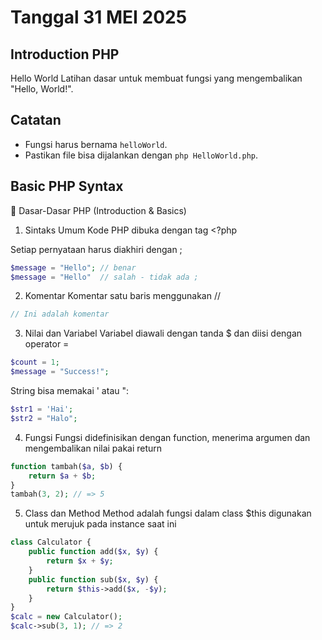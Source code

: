 # Tanggal 31 MEI 2025

## Introduction PHP
Hello World
Latihan dasar untuk membuat fungsi yang mengembalikan "Hello, World!".
## Catatan
- Fungsi harus bernama `helloWorld`.
- Pastikan file bisa dijalankan dengan `php HelloWorld.php`.


## Basic PHP Syntax

📌 Dasar-Dasar PHP (Introduction & Basics)
1. Sintaks Umum
Kode PHP dibuka dengan tag <?php

Setiap pernyataan harus diakhiri dengan ;
```php
$message = "Hello"; // benar
$message = "Hello"  // salah - tidak ada ;
```

2. Komentar
Komentar satu baris menggunakan //
```php
// Ini adalah komentar
```

3. Nilai dan Variabel
Variabel diawali dengan tanda $ dan diisi dengan operator =
```php
$count = 1;
$message = "Success!";
```

String bisa memakai ' atau ":
```php
$str1 = 'Hai';
$str2 = "Halo";
```

4. Fungsi
Fungsi didefinisikan dengan function, menerima argumen dan mengembalikan nilai pakai return
```php
function tambah($a, $b) {
    return $a + $b;
}
tambah(3, 2); // => 5
```

5. Class dan Method
Method adalah fungsi dalam class
$this digunakan untuk merujuk pada instance saat ini
```php
class Calculator {
    public function add($x, $y) {
        return $x + $y;
    }
    public function sub($x, $y) {
        return $this->add($x, -$y);
    }
}
$calc = new Calculator();
$calc->sub(3, 1); // => 2
```
